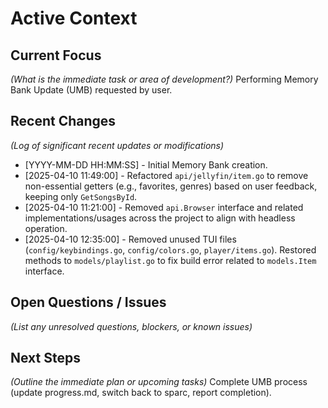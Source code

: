 # Active Context

## Current Focus
*(What is the immediate task or area of development?)*
Performing Memory Bank Update (UMB) requested by user.

## Recent Changes
*(Log of significant recent updates or modifications)*
* [YYYY-MM-DD HH:MM:SS] - Initial Memory Bank creation.
* [2025-04-10 11:49:00] - Refactored `api/jellyfin/item.go` to remove non-essential getters (e.g., favorites, genres) based on user feedback, keeping only `GetSongsById`.
* [2025-04-10 11:21:00] - Removed `api.Browser` interface and related implementations/usages across the project to align with headless operation.
* [2025-04-10 12:35:00] - Removed unused TUI files (`config/keybindings.go`, `config/colors.go`, `player/items.go`). Restored methods to `models/playlist.go` to fix build error related to `models.Item` interface.


## Open Questions / Issues
*(List any unresolved questions, blockers, or known issues)*

## Next Steps
*(Outline the immediate plan or upcoming tasks)*
Complete UMB process (update progress.md, switch back to sparc, report completion).